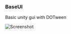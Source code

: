 <h3> BaseUI </h3>
Basic unity gui with DOTween

![Screenshot]([https://github.com/TGRDD/MultimeterTech/blob/main/Assets/InternalAssets/Other/GitScreen.PNG](https://github.com/TGRDD/BaseUI/blob/main/Assets/InternalAssets/Sprites/gitScreen.PNG))

